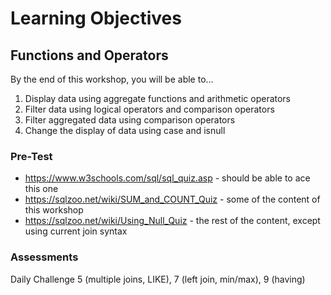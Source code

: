 # Learning Objectives
## Functions and Operators
By the end of this workshop, you will be able to…
1. Display data using aggregate functions and arithmetic operators
1. Filter data using logical operators and comparison operators
1. Filter aggregated data using comparison operators
1. Change the display of data using case and isnull

### Pre-Test
* https://www.w3schools.com/sql/sql_quiz.asp - should be able to ace this one
* https://sqlzoo.net/wiki/SUM_and_COUNT_Quiz - some of the content of this workshop
* https://sqlzoo.net/wiki/Using_Null_Quiz - the rest of the content, except using current join syntax

### Assessments
Daily Challenge 5 (multiple joins, LIKE), 7 (left join, min/max), 9 (having)
